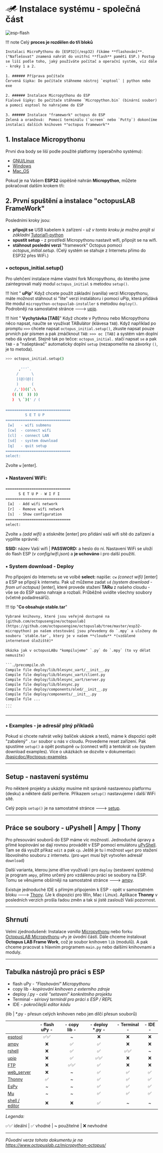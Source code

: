 # ![logo](img/logo_small.png) Instalace systému - společná část

![esp-flash](https://www.octopuslab.cz/wp-content/uploads/2019/08/esp-flash-1.jpg)

!!! note
    Celý **proces je rozdělen do tří bloků**

    Instalaci MicroPythonu do [ESP32](/esp32) říkáme **flashování**. ("Naflešovat" znamená nahrát do vnitřní **flash** paměti ESP.) Postup se liší podle toho, jaký používáte počítač a operační systém, viz dále - kroky 1 a 2.

    1. ###### Příprava počítače
    Červená šipka: Do počítače stáhneme nástroj `esptool` | python nebo exe
    
    2. ###### Instalace Micropythonu do ESP
    Fialové šipky: Do počítače stáhneme `Micropython.bin` (binární soubor) a pomocí esptool ho nahrajeme do ESP

    3. ###### Instalace "framework" octopus do ESP
    Zelená a oranžová:  Pomocí terminálu (`screen` nebo `Putty`) dokončíme instalaci dalších knihoven *"octopus framework"*


## 1. Instalace Micropythonu 

První dva body se liší podle použité platformy (operačního systému):

- [GNU/Linux](/install_linux)
- [Windows](/install_win)
- [Mac_OS](/install_mac)


Pokud je na Vašem **ESP32** úspěšně nahrán **Micropython**, můžete pokračovat dalším krokem tři:

## 2. První spuštění a instalace "octopusLAB FrameWork"

Posledními kroky jsou:

- **připojit se** USB kabelem k zařízení - *už v tomto kroku je možno projít si základní* [Tutorial1-python](/tutorial1-python)
- **spustit setup** - z prostředí Micropythonu nastavit wifi, připojit se na wifi. 
- **stáhnout poslední verzi** "framework" Octopus pomocí *octopus_initial.setup*. (Celý systém se stahuje z Internetu přímo do ESP32 přes WiFi.)

### • octopus_initial.setup()

Pro ulehčení instalace máme vlastní fork Micropythonu, do kterého jsme zaintegrovali malý modul `octopus_initial` s metodou `setup()`.

!!! hint " **uPip**"
    Když chcete použít základní (vanilla) verzi Micropythonu, máte možnost stáhnout si "lite" verzi instalátoru i pomocí uPip, která přidává lite modul `micropython-octopuslab-installer` s metodou `deploy()`. 
    Podrobněji na samostatné stránce 🡒 [upip](../pip).



!!! hint " **Vychytávka [TAB]**"
    Když chcete v Pythnou nebo Micropythonu něco napsat, naučte se využívat TABulátor (klávesa `TAB`). Když například po promptu `>>>` chcete napsat `octopus_initial.setup()`, zkuste napsat pouze prvních pár písmen a pak zmáčknout `TAB`:
    `>>> oc [TAB]` a systém vám doplní nebo dá vybrat. Stejně tak po tečce: `octopus_initial.` stačí napsat `se` a pak `TAB` - a "našeptávač" automaticky doplní `setup` (nezapomeňte na závorky `()`, je to metoda).


```bash
>>> octopus_initial.setup()

      ,'''`.
     /      \
     |(@)(@)|
     )      (
    /,'))((`.\
   (( ((  )) ))
   )  \ `)(' / (
       
==============================
         S E T U P
==============================
 [w]   - wifi submenu
 [cw]  - connect wifi
 [cl]  - connect LAN
 [sd]  - system download
 [q]   - quit setup
==============================
select:
```
Zvolte `w` [enter].

### • Nastavení WiFi: 
```bash
==============================
      S E T U P - W I F I
==============================
 [a]  - Add wifi network
 [r]  - Remove wifi network
 [s]  - Show configuration  
==============================
select:
```
Zvolte `a` *(add wifi)* a stiskněte [enter] pro přidání vaší wifi sítě do zařízení a vyplňte správně:

**SSID:** název Vaší wifi | **PASSWORD:** a heslo do ní. Nastavení WiFi se uloží do flash ESP (v *config/wifi.json*) a **je uchováno** i pro další použití.


### • System download -  Deploy

Pro připojení do Internetu se ve volbě **select:** napíše:
`cw` *(conect wifi)* [enter] a ESP se připojí k internetu. Pak už můžeme zadat `sd` *(system download - from url octopus)* [enter], které provede stažení **TARu** z našeho cloudu - vše se do ESP samo nahraje a rozbalí. Průběžně uvidíte všechny soubory (včetně podadresářů).

!!! tip "**Co obsahuje stable.tar**"

    Vybrané knihovny, které jsou veřejně dostupné na [github.com/octopusengine/octopuslab](https://github.com/octopusengine/octopuslab/tree/master/esp32-micropython) po našem otestování jsou převedeny do `.mpy` a uloženy do souboru `stable.tar`, který je v našem **cloudu** *(vzdálené internetové úložiště)*

    Ukázka jak v octopusLABu "kompilujeme" `.py` do `.mpy` (to vy dělat nemusíte)
    
    ```./precompile.sh 
    Compile file deploy/lib/blesync_uart/__init__.py
    Compile file deploy/lib/blesync_uart/client.py
    Compile file deploy/lib/blesync_uart/server.py
    Compile file deploy/lib/blesync.py
    Compile file deploy/components/oled/__init__.py
    Compile file deploy/components/__init__.py
    Compile file ...
    ...
    ```

---

### • Examples - je adresář plný příkladů

Pokud si chcete nahrát velký balíček ukázek a testů, máme k dispozici opět "zabalený" `.tar` soubor u nás v cloudu.
Provedeme reset zařízení. Pak spustíme `setup()` a opět postupně `cw` (connect wifi) a tentokrát `sde` (system download examples).
Více o ukázkách se dozvíte v dokumentaci: [/basicdoc/#octopus-examples](/basicdoc/#octopus-examples).

---
## Setup - nastavení systému

Pro některé projekty a ukázky musíme mít správně nastavenou platformu (desku) a některé další periferie. Příkazem `setup()` nastavujeme i další WiFi sítě. 

Celý popis `setup()` je na samostatné stránce 🡒 [setup](/setup).

---
  
## Práce se soubory - uPyshell | Ampy | Thony

Pro přesouvání souborů do ESP máme víc možností. Jednoduché úpravy a přímé kopírování se dají rovnou provádět v ESP pomocí emulátoru [uPyShell](/upyshell). Tam se dá využít příkaz `edit` a pak `cp`. Ještě je tu i možnost `wget` pro stažení libovolného souboru z internetu.
(pro `wget` musí být vytvořen adresář `download`)


Další  varianta, kterou jsme dříve využívali i pro `deploy` (sestavení systému) je program `ampy`, přímo určený pro vzdálenou práci se soubory na ESP. Tomu se věnujeme obšírněji na samostatné stránce 🡒 [ampy](/ampy).


Existuje jednoduché IDE s přímým připojením k ESP - opět v samostatném bloku 🡒 [Thony](/thony).
(Je k dispozici pro Win, Mac i Linux). 
Aplikace **Thonny** v posledních verzích prošla řadou změn a tak si jistě zaslouží Vaší pozornost.

---

## Shrnutí

Velmi zjednodušeně: Instalace *vanilla* [Micropythonu](http://micropython.org/download/esp32/) nebo forku [OctopusLAB Micropythonu](https://octopusengine.org/download/micropython/micropython-octopus.bin) `uPy` je úvodní částí. 
Dále chceme instalovat **Octopus LAB Frame Work**, což je soubor knihoven `lib` (modulů). A pak chceme pracovat s hlavním programem `main.py` nebo dalšími knihovnami a moduly.

---

## Tabulka nástrojů pro práci s ESP

- flash uPy - *"Flashování" Micropythonu*
- copy lib - *kopírování knihoven z externího zdroje*
- deploy /.py - *celé "setavení" konkrétního projektu*
- Terminal - *sériový terminál pro práci s ESP / REPL*
- IDE - *pokročilejší editor kódu*

(lib  | *.py - přesun celých knihoven nebo jen dílčí přesun souborů)


|             | - flash uPy - | - copy lib - | - deploy *.py - | - Terminal - | - IDE - |
| ----------- | :----: | :----: | :----: | :----: | :----: |
|<a href="/install_win/#2-instalace-micropythonu-do-esp">esptool</a>      |   ✅✅   |   ~   |   ❌   |    ❌    |   ❌  |
|<a href="/ampy">ampy</a>             |   ❌   |   ✅   |   ✅   |    ❌    |   ❌  |
|<a href="/rshell">rshell</a>         |   ❌   |   ✅   |   ✅   |    ✅✅    |   ~  |
|<a href="/pip">upip</a>              |   ❌   |   ✅   |   ✅✅   |    ❌    |   ❌  |
|<a href="/ftp">FTP</a>               |   ❌   |   ✅✅   |   ✅   |    ❌    |   ❌  |
|<a href="">web_server</a>            |   ❌   |   ~   |   ✅   |    ✅    |   ✅  |
|<a href="/thony">Thonny</a>          |   ✅   |   ~   |   ✅   |    ✅    |   ✅  |
|<a href="/espy">EsPy</a>             |   ~   |   ~   |   ✅   |    ✅    |   ✅  |
|<a href="/mu">Mu</a>                 |   ~   |   ~   |   ✅   |    ✅    |   ✅  |
|<a href="/upyshell">shell / editor</a> |   ❌   |   ❌   |   ✅   |    ~    |   ~  |


*Legenda:*

✅✅  ideální | ✅  vhodné | **~**  použitelné | ❌  nevhodné



---

*Původní verze tohoto dokumentu je na https://www.octopuslab.cz/micropython-octopus/*


 